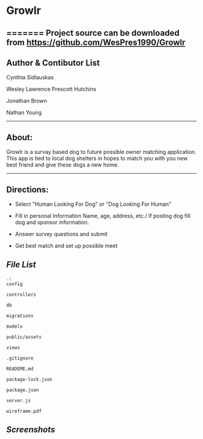 # Growlr
=======
Project source can be downloaded from <https://github.com/WesPres1990/Growlr>
----

Author & Contibutor List
------------
Cynthia Sidlauskas

Wesley Lawrence Prescott Hutchins

Jonathan Brown

Nathan Young

------------

About:
---
Growlr is a survay based dog to future possible owner matching application. This app is tied to local dog shelters in hopes to match you with you new best friend and give these dogs a new home.

----------

Directions:
---

* Select "Human Looking For Dog" or "Dog Looking For Human"

* Fill in personal Information Name, age, address, etc./ If posting dog fill dog and sponsor information.

* Answer survey questions and submit

* Get best match and set up possible meet



*File List*
---------
```
.:
config

controllers

db

migrations

models

public/assets

views

.gitignore

READEME.md

package-lock.json

package.json

server.js

wireframe.pdf
```

*Screenshots*
-------
